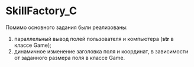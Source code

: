 # SkillFactory_C

Помимо основного задания были реализованы:
1. параллельный вывод полей пользователя и компьютера (__str__ в классе Game);
2. динамичное изменение заголовка поля и координат, в зависимости от заданного размера поля в классе Game.

